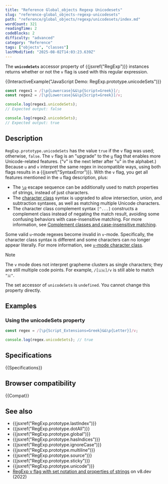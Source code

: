 ```yaml
---
title: "Reference Global_objects Regexp Unicodesets"
slug: "reference-global_objects-regexp-unicodesets"
path: "reference/global_objects/regexp/unicodesets/index.md"
wordCount: 321
readingTime: 2
codeBlocks: 2
difficulty: "advanced"
category: "Reference"
tags: ["objects", "classes"]
lastModified: "2025-08-02T14:03:23.639Z"
---
```



The **`unicodeSets`** accessor property of {{jsxref("RegExp")}} instances returns whether or not the `v` flag is used with this regular expression.

{{InteractiveExample("JavaScript Demo: RegExp.prototype.unicodeSets")}}

```js interactive-example
const regex1 = /[\p{Lowercase}&&\p{Script=Greek}]/;
const regex2 = /[\p{Lowercase}&&\p{Script=Greek}]/v;

console.log(regex1.unicodeSets);
// Expected output: false

console.log(regex2.unicodeSets);
// Expected output: true
```

## Description

`RegExp.prototype.unicodeSets` has the value `true` if the `v` flag was used; otherwise, `false`. The `v` flag is an "upgrade" to the [`u`](/en-US/docs/Web/JavaScript/Reference/Global_Objects/RegExp/unicode) flag that enables more Unicode-related features. ("v" is the next letter after "u" in the alphabet.) Because `u` and `v` interpret the same regex in incompatible ways, using both flags results in a {{jsxref("SyntaxError")}}. With the `v` flag, you get all features mentioned in the `u` flag description, plus:

- The [`\p`](/en-US/docs/Web/JavaScript/Reference/Regular_expressions/Unicode_character_class_escape) escape sequence can be additionally used to match properties of strings, instead of just characters.
- The [character class](/en-US/docs/Web/JavaScript/Reference/Regular_expressions/Character_class) syntax is upgraded to allow intersection, union, and subtraction syntaxes, as well as matching multiple Unicode characters.
- The character class complement syntax `[^...]` constructs a complement class instead of negating the match result, avoiding some confusing behaviors with case-insensitive matching. For more information, see [Complement classes and case-insensitive matching](/en-US/docs/Web/JavaScript/Reference/Regular_expressions/Character_class#complement_classes_and_case-insensitive_matching).

Some valid `u`-mode regexes become invalid in `v`-mode. Specifically, the character class syntax is different and some characters can no longer appear literally. For more information, see [`v`-mode character class](/en-US/docs/Web/JavaScript/Reference/Regular_expressions/Character_class#v-mode_character_class).

> [!NOTE]
> The `v` mode does not interpret grapheme clusters as single characters; they are still multiple code points. For example, `/[🇺🇳]/v` is still able to match `"🇺"`.

The set accessor of `unicodeSets` is `undefined`. You cannot change this property directly.

## Examples

### Using the unicodeSets property

```js
const regex = /[\p{Script_Extensions=Greek}&&\p{Letter}]/v;

console.log(regex.unicodeSets); // true
```

## Specifications

{{Specifications}}

## Browser compatibility

{{Compat}}

## See also

- {{jsxref("RegExp.prototype.lastIndex")}}
- {{jsxref("RegExp.prototype.dotAll")}}
- {{jsxref("RegExp.prototype.global")}}
- {{jsxref("RegExp.prototype.hasIndices")}}
- {{jsxref("RegExp.prototype.ignoreCase")}}
- {{jsxref("RegExp.prototype.multiline")}}
- {{jsxref("RegExp.prototype.source")}}
- {{jsxref("RegExp.prototype.sticky")}}
- {{jsxref("RegExp.prototype.unicode")}}
- [RegExp v flag with set notation and properties of strings](https://v8.dev/features/regexp-v-flag) on v8.dev (2022)

